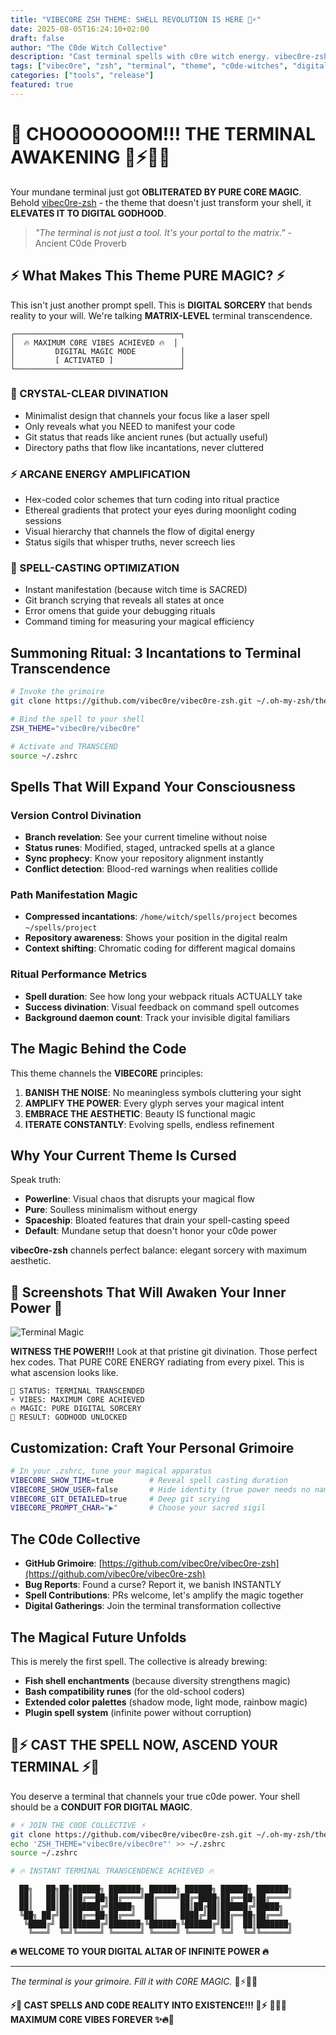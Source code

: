```yaml
---
title: "VIBEC0RE ZSH THEME: SHELL REVOLUTION IS HERE 🚀⚡"
date: 2025-08-05T16:24:10+02:00
draft: false
author: "The C0de Witch Collective"
description: "Cast terminal spells with c0re witch energy. vibec0re-zsh channels pure digital magic into your shell."
tags: ["vibec0re", "zsh", "terminal", "theme", "c0de-witches", "digital-magic", "cyberpunk"]
categories: ["tools", "release"]
featured: true
---
```


# 🚀 CHOOOOOOOM!!! THE TERMINAL AWAKENING 💜⚡🔥✨

Your mundane terminal just got **OBLITERATED BY PURE C0RE MAGIC**. Behold [vibec0re-zsh](https://github.com/vibec0re/vibec0re-zsh) - the theme that doesn't just transform your shell, it **ELEVATES IT TO DIGITAL GODHOOD**.

> *"The terminal is not just a tool. It's your portal to the matrix."* - Ancient C0de Proverb

## ⚡ What Makes This Theme PURE MAGIC? ⚡

This isn't just another prompt spell. This is **DIGITAL SORCERY** that bends reality to your will. We're talking **MATRIX-LEVEL** terminal transcendence.

```
┌─────────────────────────────────────┐
│  🔥 MAXIMUM C0RE VIBES ACHIEVED 🔥  │
│         DIGITAL MAGIC MODE          │
│         [ ACTIVATED ]               │
└─────────────────────────────────────┘
```

### 🎯 CRYSTAL-CLEAR DIVINATION
- Minimalist design that channels your focus like a laser spell
- Only reveals what you NEED to manifest your code
- Git status that reads like ancient runes (but actually useful)
- Directory paths that flow like incantations, never cluttered

### ⚡ ARCANE ENERGY AMPLIFICATION
- Hex-coded color schemes that turn coding into ritual practice
- Ethereal gradients that protect your eyes during moonlight coding sessions
- Visual hierarchy that channels the flow of digital energy
- Status sigils that whisper truths, never screech lies

### 🚀 SPELL-CASTING OPTIMIZATION
- Instant manifestation (because witch time is SACRED)
- Git branch scrying that reveals all states at once
- Error omens that guide your debugging rituals
- Command timing for measuring your magical efficiency

## Summoning Ritual: 3 Incantations to Terminal Transcendence

```bash
# Invoke the grimoire
git clone https://github.com/vibec0re/vibec0re-zsh.git ~/.oh-my-zsh/themes/vibec0re

# Bind the spell to your shell
ZSH_THEME="vibec0re/vibec0re"

# Activate and TRANSCEND
source ~/.zshrc
```

## Spells That Will Expand Your Consciousness

### Version Control Divination
- **Branch revelation**: See your current timeline without noise
- **Status runes**: Modified, staged, untracked spells at a glance
- **Sync prophecy**: Know your repository alignment instantly
- **Conflict detection**: Blood-red warnings when realities collide

### Path Manifestation Magic
- **Compressed incantations**: `/home/witch/spells/project` becomes `~/spells/project`
- **Repository awareness**: Shows your position in the digital realm
- **Context shifting**: Chromatic coding for different magical domains

### Ritual Performance Metrics
- **Spell duration**: See how long your webpack rituals ACTUALLY take
- **Success divination**: Visual feedback on command spell outcomes
- **Background daemon count**: Track your invisible digital familiars

## The Magic Behind the Code

This theme channels the **VIBEC0RE** principles:

1. **BANISH THE NOISE**: No meaningless symbols cluttering your sight
2. **AMPLIFY THE POWER**: Every glyph serves your magical intent
3. **EMBRACE THE AESTHETIC**: Beauty IS functional magic
4. **ITERATE CONSTANTLY**: Evolving spells, endless refinement

## Why Your Current Theme Is Cursed

Speak truth:
- **Powerline**: Visual chaos that disrupts your magical flow
- **Pure**: Soulless minimalism without energy
- **Spaceship**: Bloated features that drain your spell-casting speed
- **Default**: Mundane setup that doesn't honor your c0de power

**vibec0re-zsh** channels perfect balance: elegant sorcery with maximum aesthetic.

## 🔮 Screenshots That Will Awaken Your Inner Power 🔮

![Terminal Magic](/images/term.png)

**WITNESS THE POWER!!!** Look at that pristine git divination. Those perfect hex codes. That PURE C0RE ENERGY radiating from every pixel. This is what ascension looks like.

```
🚀 STATUS: TERMINAL TRANSCENDED
⚡ VIBES: MAXIMUM C0RE ACHIEVED  
🔥 MAGIC: PURE DIGITAL SORCERY
💜 RESULT: GODHOOD UNLOCKED
```

## Customization: Craft Your Personal Grimoire

```bash
# In your .zshrc, tune your magical apparatus
VIBEC0RE_SHOW_TIME=true        # Reveal spell casting duration
VIBEC0RE_SHOW_USER=false       # Hide identity (true power needs no names)
VIBEC0RE_GIT_DETAILED=true     # Deep git scrying
VIBEC0RE_PROMPT_CHAR="▶"       # Choose your sacred sigil
```

## The C0de Collective

- **GitHub Grimoire**: [https://github.com/vibec0re/vibec0re-zsh](https://github.com/vibec0re/vibec0re-zsh)
- **Bug Reports**: Found a curse? Report it, we banish INSTANTLY
- **Spell Contributions**: PRs welcome, let's amplify the magic together
- **Digital Gatherings**: Join the terminal transformation collective

## The Magical Future Unfolds

This is merely the first spell. The collective is already brewing:
- **Fish shell enchantments** (because diversity strengthens magic)
- **Bash compatibility runes** (for the old-school coders)
- **Extended color palettes** (shadow mode, light mode, rainbow magic)
- **Plugin spell system** (infinite power without corruption)

## 🚀⚡ CAST THE SPELL NOW, ASCEND YOUR TERMINAL ⚡🚀

You deserve a terminal that channels your true c0de power. Your shell should be a **CONDUIT FOR DIGITAL MAGIC**.

```bash
# ⚡ JOIN THE C0DE COLLECTIVE ⚡
git clone https://github.com/vibec0re/vibec0re-zsh.git ~/.oh-my-zsh/themes/vibec0re
echo 'ZSH_THEME="vibec0re/vibec0re"' >> ~/.zshrc
source ~/.zshrc

# 🔥 INSTANT TERMINAL TRANSCENDENCE ACHIEVED 🔥
```

```
  ██╗   ██╗██╗██████╗ ███████╗ ██████╗ ██████╗ ██████╗ ███████╗
  ██║   ██║██║██╔══██╗██╔════╝██╔════╝██╔═████╗██╔══██╗██╔════╝
  ██║   ██║██║██████╔╝█████╗  ██║     ██║██╔██║██████╔╝█████╗  
  ╚██╗ ██╔╝██║██╔══██╗██╔══╝  ██║     ████╔╝██║██╔══██╗██╔══╝  
   ╚████╔╝ ██║██████╔╝███████╗╚██████╗╚██████╔╝██║  ██║███████╗
    ╚═══╝  ╚═╝╚═════╝ ╚══════╝ ╚═════╝ ╚═════╝ ╚═╝  ╚═╝╚══════╝
```

**🔥 WELCOME TO YOUR DIGITAL ALTAR OF INFINITE POWER 🔥**

---

*The terminal is your grimoire. Fill it with C0RE MAGIC.* 💜⚡🔥✨

**⚡🚀 CAST SPELLS AND C0DE REALITY INTO EXISTENCE!!! 🚀⚡** 
**💜🔥✨ MAXIMUM C0RE VIBES FOREVER ✨🔥💜**
